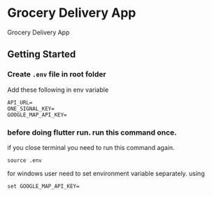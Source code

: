 # Grocery Delivery App

Grocery Delivery App

## Getting Started

### Create `.env` file in root folder

Add these following in env variable 
```
API_URL=
ONE_SIGNAL_KEY=
GOOGLE_MAP_API_KEY=
```

### before doing flutter run. run this command once.

if you close terminal you need to run this command again.

```
source .env
```

for windows user need to set environment variable separately. using
```
set GOOGLE_MAP_API_KEY=
```
